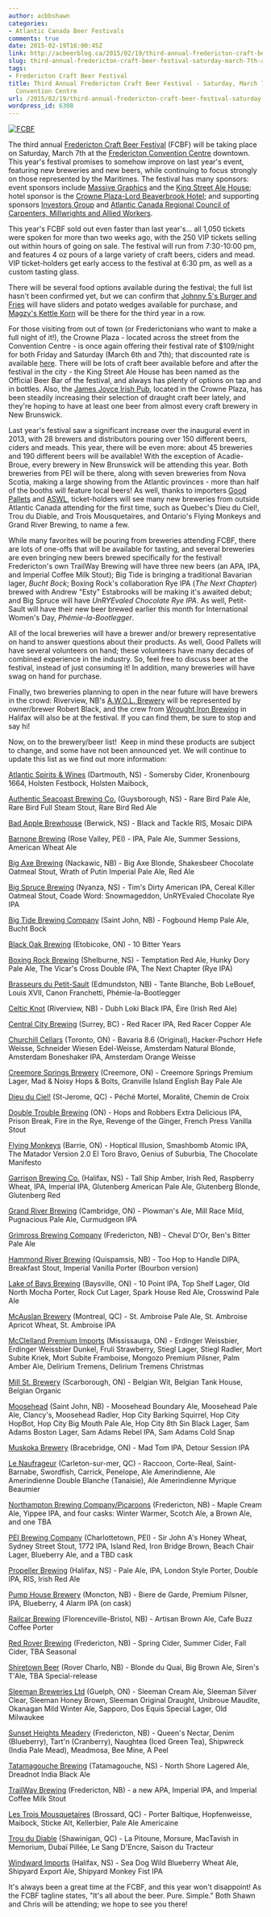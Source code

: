 ```yaml
---
author: acbbshawn
categories:
- Atlantic Canada Beer Festivals
comments: true
date: 2015-02-19T16:00:45Z
link: http://acbeerblog.ca/2015/02/19/third-annual-fredericton-craft-beer-festival-saturday-march-7th-at-the-fredericton-convention-centre/
slug: third-annual-fredericton-craft-beer-festival-saturday-march-7th-at-the-fredericton-convention-centre
tags:
- Fredericton Craft Beer Festival
title: Third Annual Fredericton Craft Beer Festival - Saturday, March 7th at the Fredericton
  Convention Centre
url: /2015/02/19/third-annual-fredericton-craft-beer-festival-saturday-march-7th-at-the-fredericton-convention-centre/
wordpress_id: 6308
---
```


[![FCBF](http://acbeerblog.ca/wp-content/uploads/2013/03/278011_384399348319884_1214915371_o-300x300.png)](http://acbeerblog.ca/wp-content/uploads/2013/03/278011_384399348319884_1214915371_o.png)

The third annual [Fredericton Craft Beer Festival](http://www.frederictoncraftbeerfestival.com/) (FCBF) will be taking place on Saturday, March 7th at the [Fredericton Convention Centre](http://www.frederictonconventions.ca/) downtown. This year's festival promises to somehow improve on last year's event, featuring new breweries and new beers, while continuing to focus strongly on those represented by the Maritimes. The festival has many sponsors: event sponsors include [Massive Graphics](http://www.massivegraphics.ca/) and the [King Street Ale House](http://thekingstreetalehouse.ca/); hotel sponsor is the [Crowne Plaza-Lord Beaverbrook Hotel](https://www.google.ca/url?sa=t&rct=j&q=&esrc=s&source=web&cd=2&cad=rja&uact=8&ved=0CEMQFjAB&url=http%3A%2F%2Fwww.cpfredericton.com%2F&ei=bHfiVJKbIcKyggSLpYDQAg&usg=AFQjCNGSgJHlD5EnxWCXgBzcBIl_hoO04w&sig2=amxkMe-x3u0SQNMgII0Vgw&bvm=bv.85970519,d.eXY); and supporting sponsors [Investors Group](http://www.investorsgroup.com/en/default.aspx) and [Atlantic Canada Regional Council of Carpenters, Millwrights and Allied Workers](http://www.acrc.ca/).

This year's FCBF sold out even faster than last year's... all 1,050 tickets were spoken for more than two weeks ago, with the 250 VIP tickets selling out within hours of going on sale. The festival will run from 7:30-10:00 pm, and features 4 oz pours of a large variety of craft beers, ciders and mead. VIP ticket-holders get early access to the festival at 6:30 pm, as well as a custom tasting glass.

There will be several food options available during the festival; the full list hasn't been confirmed yet, but we can confirm that [Johnny 5's Burger and Fries](https://www.facebook.com/johnny5sburgers) will have sliders and potato wedges available for purchase, and [Magzy's Kettle Korn](https://www.facebook.com/MagzysKettleKorn) will be there for the third year in a row.

For those visiting from out of town (or Frederictonians who want to make a full night of it!), the Crowne Plaza - located across the street from the Convention Centre - is once again offering their festival rate of $109/night for both Friday and Saturday (March 6th and 7th); that discounted rate is available [here](https://resweb.passkey.com/Resweb.do?mode=welcome_ei_new&eventID=12757237&utm_source=55344&utm_medium=email&utm_campaign=47574431). There will be lots of craft beer available before and after the festival in the city - the King Street Ale House has been named as the Official Beer Bar of the festival, and always has plenty of options on tap and in bottles. Also, the [James Joyce Irish Pub](https://www.facebook.com/FoodatTheCrownDowntown), located in the Crowne Plaza, has been steadily increasing their selection of draught craft beer lately, and they're hoping to have at least one beer from almost every craft brewery in New Brunswick.

Last year's festival saw a significant increase over the inaugural event in 2013, with 28 brewers and distributors pouring over 150 different beers, ciders and meads. This year, there will be even more: about 45 breweries and 190 different beers will be available! With the exception of Acadie-Broue, every brewery in New Brunswick will be attending this year. Both breweries from PEI will be there, along with seven breweries from Nova Scotia, making a large showing from the Atlantic provinces - more than half of the booths will feature local beers! As well, thanks to importers [Good Pallets](https://twitter.com/goodpallets) and [ASWL](http://www.aswl.ca/), ticket-holders will see many new breweries from outside Atlantic Canada attending for the first time, such as Quebec's Dieu du Ciel!, Trou du Diable, and Trois Mousquetaires, and Ontario's Flying Monkeys and Grand River Brewing, to name a few.

While many favorites will be pouring from breweries attending FCBF, there are lots of one-offs that will be available for tasting, and several breweries are even bringing new beers brewed specifically for the festival! Fredericton's own TrailWay Brewing will have three new beers (an APA, IPA, and Imperial Coffee Milk Stout); Big Tide is bringing a traditional Bavarian lager, _Bucht Bock_; Boxing Rock's collaboration Rye IPA (_The Next Chapter_) brewed with Andrew "Esty" Estabrooks will be making it's awaited debut; and Big Spruce will have _UnRYEvaled Chocolate Rye IPA_. As well, Petit-Sault will have their new beer brewed earlier this month for International Women's Day, _Phémie-la-Bootlegger_.

All of the local breweries will have a brewer and/or brewery representative on hand to answer questions about their products. As well, Good Pallets will have several volunteers on hand; these volunteers have many decades of combined experience in the industry. So, feel free to discuss beer at the festival, instead of just consuming it! In addition, many breweries will have swag on hand for purchase.

Finally, two breweries planning to open in the near future will have brewers in the crowd: Riverview, NB's [A.W.O.L. Brewery](https://www.facebook.com/awolbrew) will be represented by owner/brewer Robert Black, and the crew from [Wrought Iron Brewing](https://www.facebook.com/wroughtironbrewing) in Halifax will also be at the festival. If you can find them, be sure to stop and say hi!

Now, on to the brewery/beer list!  Keep in mind these products are subject to change, and some have not been announced yet. We will continue to update this list as we find out more information:

[Atlantic Spirits & Wines](http://www.aswl.ca/) (Dartmouth, NS) - Somersby Cider, Kronenbourg 1664, Holsten Festbock, Holsten Maibock,


[Authentic Seacoast Brewing Co.](http://www.rarebirdbeer.com/) (Guysborough, NS) - Rare Bird Pale Ale, Rare Bird Full Steam Stout, Rare Bird Red Ale

[Bad Apple Brewhouse](https://www.facebook.com/badapplebrewhouse) (Berwick, NS) - Black and Tackle RIS, Mosaic DIPA

[Barnone Brewing](https://www.facebook.com/BarNone.Brewing) (Rose Valley, PEI) - IPA, Pale Ale, Summer Sessions, American Wheat Ale

[Big Axe Brewing](https://www.facebook.com/BigAxeBrewery) (Nackawic, NB) - Big Axe Blonde, Shakesbeer Chocolate Oatmeal Stout, Wrath of Putin Imperial Pale Ale, Red Ale

[Big Spruce Brewing](https://www.facebook.com/BigSpruceBrewing) (Nyanza, NS) - Tim's Dirty American IPA, Cereal Killer Oatmeal Stout, Coade Word: Snowmageddon, UnRYEvaled Chocolate Rye IPA

[Big Tide Brewing Company](http://www.bigtidebrew.com/) (Saint John, NB) - Fogbound Hemp Pale Ale, Bucht Bock

[Black Oak Brewing](http://www.blackoakbeer.com/) (Etobicoke, ON) - 10 Bitter Years

[Boxing Rock Brewing](http://www.boxingrock.ca/) (Shelburne, NS) - Temptation Red Ale, Hunky Dory Pale Ale, The Vicar's Cross Double IPA, The Next Chapter (Rye IPA)

[Brasseurs du Petit-Sault](http://brasseurspetitsault.com/) (Edmundston, NB) - Tante Blanche, Bob LeBouef, Louis XVII, Canon Franchetti, Phémie-la-Bootlegger

[Celtic Knot](https://www.facebook.com/CelticKnotBrewing) (Riverview, NB) - Dubh Loki Black IPA, Éire (Irish Red Ale)

[Central City Brewing](http://centralcitybrewing.com/) (Surrey, BC) - Red Racer IPA, Red Racer Copper Ale

[Churchill Cellars](http://www1.churchillcellars.com/) (Toronto, ON) - Bavaria 8.6 (Original), Hacker-Pschorr Hefe Weisse, Schneider Wiesen Edel-Weisse, Amsterdam Natural Blonde, Amsterdam Boneshaker IPA, Amsterdam Orange Weisse

[Creemore Springs Brewery](http://www.creemoresprings.com/en/Home.aspx) (Creemore, ON) - Creemore Springs Premium Lager, Mad & Noisy Hops & Bolts, Granville Island English Bay Pale Ale

[Dieu du Ciel!](http://www.dieuduciel.com/) (St-Jerome, QC) - Péché Mortel, Moralité, Chemin de Croix

[Double Trouble Brewing](http://doubletroublebrewing.com/) (ON) - Hops and Robbers Extra Delicious IPA, Prison Break, Fire in the Rye, Revenge of the Ginger, French Press Vanilla Stout

[Flying Monkeys](http://www.theflyingmonkeys.ca/) (Barrie, ON) - Hoptical Illusion, Smashbomb Atomic IPA, The Matador Version 2.0 El Toro Bravo, Genius of Suburbia, The Chocolate Manifesto

[Garrison Brewing Co.](http://www.garrisonbrewing.com/) (Halifax, NS) - Tall Ship Amber, Irish Red, Raspberry Wheat, IPA, Imperial IPA, Glutenberg American Pale Ale, Glutenberg Blonde, Glutenberg Red

[Grand River Brewing](http://grandriverbrewing.com/) (Cambridge, ON) - Plowman's Ale, Mill Race Mild, Pugnacious Pale Ale, Curmudgeon IPA

[Grimross Brewing Company](https://www.facebook.com/pages/Grimross-Brewing-Co/110264115801307) (Fredericton, NB) - Cheval D'Or, Ben's Bitter Pale Ale

[Hammond River Brewing](https://www.facebook.com/hammondriverbrewery) (Quispamsis, NB) - Too Hop to Handle DIPA, Breakfast Stout, Imperial Vanilla Porter (Bourbon version)

[Lake of Bays Brewing](http://lakeofbaysbrewing.ca/) (Baysville, ON) - 10 Point IPA, Top Shelf Lager, Old North Mocha Porter, Rock Cut Lager, Spark House Red Ale, Crosswind Pale Ale

[McAuslan Brewery](http://mcauslan.com/en/) (Montreal, QC) - St. Ambroise Pale Ale, St. Ambroise Apricot Wheat, St. Ambroise IPA

[McClelland Premium Imports](http://www.mcclellandbeers.ca/) (Mississauga, ON) - Erdinger Weissbier, Erdinger Weissbier Dunkel, Fruli Strawberry, Stiegl Lager, Stiegl Radler, Mort Subite Kriek, Mort Subite Framboise, Mongozo Premium Pilsner, Palm Amber Ale, Delirium Tremens, Delirium Tremens Christmas

[Mill St. Brewery](http://millstreetbrewery.com/) (Scarborough, ON) - Belgian Wit, Belgian Tank House, Belgian Organic

[Moosehead](http://moosehead.ca/) (Saint John, NB) - Moosehead Boundary Ale, Moosehead Pale Ale, Clancy's, Moosehead Radler, Hop City Barking Squirrel, Hop City HopBot, Hop City Big Mouth Pale Ale, Hop City 8th Sin Black Lager, Sam Adams Boston Lager, Sam Adams Rebel IPA, Sam Adams Cold Snap

[Muskoka Brewery](http://www.muskokabrewery.com/) (Bracebridge, ON) - Mad Tom IPA, Detour Session IPA

[Le Naufrageur](http://www.lenaufrageur.com/) (Carleton-sur-mer, QC) - Raccoon, Corte-Real, Saint-Barnabe, Swordfish, Carrick, Penelope, Ale Amerindienne, Ale Amerindienne Double Blanche (Tanaisie), Ale Amerindienne Myrique Beaumier

[Northampton Brewing Company/Picaroons](https://www.facebook.com/picaroons) (Fredericton, NB) - Maple Cream Ale, Yippee IPA, and four casks: Winter Warmer, Scotch Ale, a Brown Ale, and one TBA

[PEI Brewing Company](http://peibrewingcompany.com/) (Charlottetown, PEI) - Sir John A's Honey Wheat, Sydney Street Stout, 1772 IPA, Island Red, Iron Bridge Brown, Beach Chair Lager, Blueberry Ale, and a TBD cask

[Propeller Brewing](http://www.drinkpropeller.ca/) (Halifax, NS) - Pale Ale, IPA, London Style Porter, Double IPA, RIS, Irish Red Ale

[Pump House Brewery](http://beer.pumphousebrewery.ca/) (Moncton, NB) - Biere de Garde, Premium Pilsner, IPA, Blueberry, 4 Alarm IPA (on cask)

[Railcar Brewing](http://railcarbrewing.com/) (Florenceville-Bristol, NB) - Artisan Brown Ale, Cafe Buzz Coffee Porter

[Red Rover Brewing](http://www.redroverbrew.com/) (Fredericton, NB) - Spring Cider, Summer Cider, Fall Cider, TBA Seasonal

[Shiretown Beer](https://www.facebook.com/shiretown) (Rover Charlo, NB) - Blonde du Quai, Big Brown Ale, Siren's T'Ale, TBA Special-release

[Sleeman Breweries Ltd](http://www.sleeman.ca) (Guelph, ON) - Sleeman Cream Ale, Sleeman Silver Clear, Sleeman Honey Brown, Sleeman Original Draught, Unibroue Maudite, Okanagan Mild Winter Ale, Sapporo, Dos Equis Special Lager, Old Milwaukee

[Sunset Heights Meadery](https://www.facebook.com/SunsetHeightsMeadery) (Fredericton, NB) - Queen's Nectar, Denim (Blueberry), Tart'n (Cranberry), Naughtea (Iced Green Tea), Shipwreck (India Pale Mead), Meadmosa, Bee Mine, A Peel

[Tatamagouche Brewing](http://tatabrew.com/) (Tatamagouche, NS) - North Shore Lagered Ale, Dreadnot India Black Ale

[TrailWay Brewing](https://www.facebook.com/trailwaybrewing) (Fredericton, NB) - a new APA, Imperial IPA, and Imperial Coffee Milk Stout

[Les Trois Mousquetaires](http://www.lestroismousquetaires.ca/en/) (Brossard, QC) - Porter Baltique, Hopfenweisse, Maibock, Sticke Alt, Kellerbier, Pale Ale Americaine

[Trou du Diable](http://troududiable.com/) (Shawinigan, QC) - La Pitoune, Morsure, MacTavish in Memorium, Dubaï Pillée, Le Sang D'Encre, Saison du Tracteur

[Windward Imports](http://www.windwardimports.com/) (Halifax, NS) - Sea Dog Wild Blueberry Wheat Ale, Shipyard Export Ale, Shipyard Monkey Fist IPA

It's always been a great time at the FCBF, and this year won't disappoint! As the FCBF tagline states, "It's all about the beer. Pure. Simple." Both Shawn and Chris will be attending; we hope to see you there!
